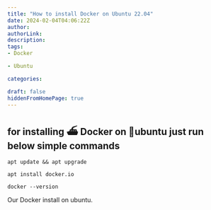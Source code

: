 ```yaml
---
title: "How to install Docker on Ubuntu 22.04"
date: 2024-02-04T04:06:22Z
author:
authorLink:
description:
tags:
- Docker

- Ubuntu

categories:

draft: false
hiddenFromHomePage: true
---
```


## for installing ⛴️ Docker on 🐧ubuntu just run below simple commands

    apt update && apt upgrade 

    apt install docker.io

    docker --version

Our Docker install on ubuntu.

